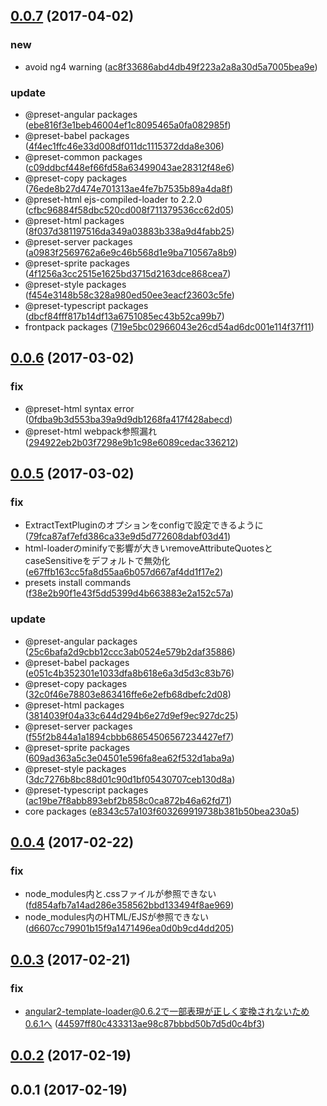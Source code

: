 <a name="0.0.7"></a>
## [0.0.7](https://github.com/frontainer/frontpack/compare/v0.0.6...v0.0.7) (2017-04-02)


### new

* avoid ng4 warning ([ac8f33686abd4db49f223a2a8a30d5a7005bea9e](https://github.com/frontainer/frontpack/commit/ac8f33686abd4db49f223a2a8a30d5a7005bea9e))

### update

* @preset-angular packages ([ebe816f3e1beb46004ef1c8095465a0fa082985f](https://github.com/frontainer/frontpack/commit/ebe816f3e1beb46004ef1c8095465a0fa082985f))
* @preset-babel packages ([4f4ec1ffc46e33d008df011dc1115372dda8e306](https://github.com/frontainer/frontpack/commit/4f4ec1ffc46e33d008df011dc1115372dda8e306))
* @preset-common packages ([c09ddbcf448ef66fd58a63499043ae28312f48e6](https://github.com/frontainer/frontpack/commit/c09ddbcf448ef66fd58a63499043ae28312f48e6))
* @preset-copy packages ([76ede8b27d474e701313ae4fe7b7535b89a4da8f](https://github.com/frontainer/frontpack/commit/76ede8b27d474e701313ae4fe7b7535b89a4da8f))
* @preset-html ejs-compiled-loader to 2.2.0 ([cfbc96884f58dbc520cd008f711379536cc62d05](https://github.com/frontainer/frontpack/commit/cfbc96884f58dbc520cd008f711379536cc62d05))
* @preset-html packages ([8f037d381197516da349a03883b338a9d4fabb25](https://github.com/frontainer/frontpack/commit/8f037d381197516da349a03883b338a9d4fabb25))
* @preset-server packages ([a0983f2569762a6e9c46b568d1e9ba710567a8b9](https://github.com/frontainer/frontpack/commit/a0983f2569762a6e9c46b568d1e9ba710567a8b9))
* @preset-sprite packages ([4f1256a3cc2515e1625bd3715d2163dce868cea7](https://github.com/frontainer/frontpack/commit/4f1256a3cc2515e1625bd3715d2163dce868cea7))
* @preset-style packages ([f454e3148b58c328a980ed50ee3eacf23603c5fe](https://github.com/frontainer/frontpack/commit/f454e3148b58c328a980ed50ee3eacf23603c5fe))
* @preset-typescript packages ([dbcf84fff817b14df13a6751085ec43b52ca99b7](https://github.com/frontainer/frontpack/commit/dbcf84fff817b14df13a6751085ec43b52ca99b7))
* frontpack packages ([719e5bc02966043e26cd54ad6dc001e114f37f11](https://github.com/frontainer/frontpack/commit/719e5bc02966043e26cd54ad6dc001e114f37f11))



<a name="0.0.6"></a>
## [0.0.6](https://github.com/frontainer/frontpack/compare/v0.0.5...v0.0.6) (2017-03-02)


### fix

* @preset-html syntax error ([0fdba9b3d553ba39a9d9db1268fa417f428abecd](https://github.com/frontainer/frontpack/commit/0fdba9b3d553ba39a9d9db1268fa417f428abecd))
* @preset-html webpack参照漏れ ([294922eb2b03f7298e9b1c98e6089cedac336212](https://github.com/frontainer/frontpack/commit/294922eb2b03f7298e9b1c98e6089cedac336212))



<a name="0.0.5"></a>
## [0.0.5](https://github.com/frontainer/frontpack/compare/v0.0.4...v0.0.5) (2017-03-02)


### fix

* ExtractTextPluginのオプションをconfigで設定できるように ([79fca87af7efd386ca33e9d5d772608dabf03d41](https://github.com/frontainer/frontpack/commit/79fca87af7efd386ca33e9d5d772608dabf03d41))
* html-loaderのminifyで影響が大きいremoveAttributeQuotesとcaseSensitiveをデフォルトで無効化 ([e67ffb163cc5fa8d55aa6b057d667af4dd1f17e2](https://github.com/frontainer/frontpack/commit/e67ffb163cc5fa8d55aa6b057d667af4dd1f17e2))
* presets install commands ([f38e2b90f1e43f5dd5399d4b663883e2a152c57a](https://github.com/frontainer/frontpack/commit/f38e2b90f1e43f5dd5399d4b663883e2a152c57a))

### update

* @preset-angular packages ([25c6bafa2d9cbb12ccc3ab0524e579b2daf35886](https://github.com/frontainer/frontpack/commit/25c6bafa2d9cbb12ccc3ab0524e579b2daf35886))
* @preset-babel packages ([e051c4b352301e1033dfa8b618e6a3d5d3c83b76](https://github.com/frontainer/frontpack/commit/e051c4b352301e1033dfa8b618e6a3d5d3c83b76))
* @preset-copy packages ([32c0f46e78803e863416ffe6e2efb68dbefc2d08](https://github.com/frontainer/frontpack/commit/32c0f46e78803e863416ffe6e2efb68dbefc2d08))
* @preset-html packages ([3814039f04a33c644d294b6e27d9ef9ec927dc25](https://github.com/frontainer/frontpack/commit/3814039f04a33c644d294b6e27d9ef9ec927dc25))
* @preset-server packages ([f55f2b844a1a1894cbbb68654506567234427ef7](https://github.com/frontainer/frontpack/commit/f55f2b844a1a1894cbbb68654506567234427ef7))
* @preset-sprite packages ([609ad363a5c3e04501e596fa8ea62f532d1aba9a](https://github.com/frontainer/frontpack/commit/609ad363a5c3e04501e596fa8ea62f532d1aba9a))
* @preset-style packages ([3dc7276b8bc88d01c90d1bf05430707ceb130d8a](https://github.com/frontainer/frontpack/commit/3dc7276b8bc88d01c90d1bf05430707ceb130d8a))
* @preset-typescript packages ([ac19be7f8abb893ebf2b858c0ca872b46a62fd71](https://github.com/frontainer/frontpack/commit/ac19be7f8abb893ebf2b858c0ca872b46a62fd71))
* core packages ([e8343c57a103f603269919738b381b50bea230a5](https://github.com/frontainer/frontpack/commit/e8343c57a103f603269919738b381b50bea230a5))



<a name="0.0.4"></a>
## [0.0.4](https://github.com/frontainer/frontpack/compare/v0.0.3...v0.0.4) (2017-02-22)


### fix

* node_modules内と.cssファイルが参照できない ([fd854afb7a14ad286e358562bbd133494f8ae969](https://github.com/frontainer/frontpack/commit/fd854afb7a14ad286e358562bbd133494f8ae969))
* node_modules内のHTML/EJSが参照できない ([d6607cc79901b15f9a1471496ea0d0b9cd4dd205](https://github.com/frontainer/frontpack/commit/d6607cc79901b15f9a1471496ea0d0b9cd4dd205))



<a name="0.0.3"></a>
## [0.0.3](https://github.com/frontainer/frontpack/compare/v0.0.2...v0.0.3) (2017-02-21)


### fix

* angular2-template-loader@0.6.2で一部表現が正しく変換されないため0.6.1へ ([44597ff80c433313ae98c87bbbd50b7d5d0c4bf3](https://github.com/frontainer/frontpack/commit/44597ff80c433313ae98c87bbbd50b7d5d0c4bf3))



<a name="0.0.2"></a>
## [0.0.2](https://github.com/frontainer/frontpack/compare/v0.0.1...v0.0.2) (2017-02-19)




<a name="0.0.1"></a>
## 0.0.1 (2017-02-19)




